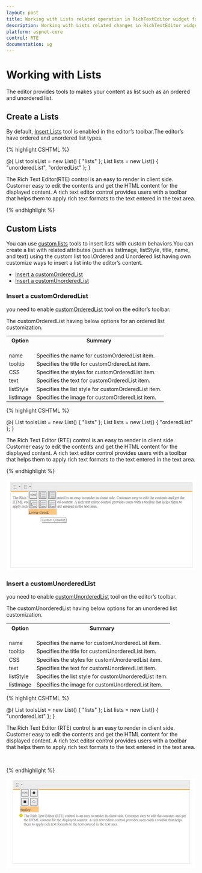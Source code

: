 ```yaml
---
layout: post
title: Working with Lists related operation in RichTextEditor widget for Syncfusion Essential ASP.NET Core
description: Working with Lists related changes in RichTextEditor widget
platform: aspnet-core
control: RTE
documentation: ug
---
```


# Working with Lists

The editor provides tools to makes your content as list such as an ordered and unordered list.

## Create a Lists

By default, [Insert Lists](http://help.syncfusion.com/js/api/ejrte#members:tools-lists) tool is enabled in the editor’s toolbar.The editor’s have ordered and unordered list types.

{% highlight CSHTML %}

@{
    List<String> toolsList = new List<string>() { "lists" };
    List<String> lists = new List<string>() { "unorderedList", "orderedList" };
}
<ej-rte id="rteSample" tools-list="toolsList" width="820px">
    <e-content-template>
        <div>
            The Rich Text Editor(RTE) control is an easy to render in client side. Customer easy to edit the contents
            and get the HTML content for the displayed content. A rich text editor control provides
            users with a toolbar that helps them to apply rich text formats to the text entered
            in the text area.
        </div>
    </e-content-template>
    <e-tools lists="lists"></e-tools>
</ej-rte>

{% endhighlight %}

## Custom Lists

You can use [custom lists](http://help.syncfusion.com/js/api/ejrte#members:tools-customOrderedList) tools to insert lists with custom behaviors.You can create a list with related attributes (such as listImage, listStyle, title, name, and text) using the custom list tool.Ordered and Unordered list having own customize ways to insert a list into the editor’s content.

* [Insert a customOrderedList](#insert-a-customOrderedList)
* [Insert a customUnorderedList](#insert-a-customUnorderedList)  


### Insert a customOrderedList

you need to enable [customOrderedList](http://help.syncfusion.com/js/api/ejrte#members:tools-customOrderedList) tool on the editor’s toolbar.

The customOrderedList having below options for an ordered list customization.

<table>
<tr>
<th>
Option<br/><br/></th><th>
Summary<br/><br/></th></tr>
<tr><td>name</td><td>Specifies the name for customOrderedList item.</td></tr>
<tr><td>tooltip</td><td>Specifies the title for customOrderedList item.</td></tr>
<tr><td>CSS</td><td>Specifies the styles for customOrderedList item.</td></tr>
<tr><td>text</td><td>Specifies the text for customOrderedList item.</td></tr>
<tr><td>listStyle</td><td>Specifies the list style for customOrderedList item.</td></tr>
<tr><td>listImage</td><td>Specifies the image for customOrderedList item.</td></tr>
</table>

{% highlight CSHTML %}

@{
    List<String> toolsList = new List<string>() { "lists" };
    List<String> lists = new List<string>() { "orderedList" };
}
<ej-rte id="rteSample" tools-list="toolsList">
    <e-content-template>
        <p>
            The Rich Text Editor
            (RTE) control is an easy to render in client side. Customer easy to edit the contents
            and get the HTML content for the displayed content. A rich text editor control provides
            users with a toolbar that helps them to apply rich text formats to the text entered
            in the text area.
        </p>
    </e-content-template>
    <e-tools lists="lists">
        <e-custom-ordered-lists>
            <e-custom-ordered-list css="e-rte-toolbar-icon e-rte-listitems customOrder" list-style="lower-greek" name="orderInsert" tooltip="Custom Orderlist" text="Lower-Greek" />
        </e-custom-ordered-lists>
    </e-tools>
</ej-rte>

{% endhighlight %}

![](WorkingwithLists_images/ordered.png)

### Insert a customUnorderedList

you need to enable [customUnorderedList](http://help.syncfusion.com/js/api/ejrte#members:tools-customUnorderedList) tool on the editor’s toolbar.

The customUnorderedList having below options for an unordered list customization.

<table>
<tr>
<th>
Option<br/><br/></th><th>
Summary<br/><br/></th></tr>
<tr><td>name</td><td>Specifies the name for customUnorderedList item.</td></tr>
<tr><td>tooltip</td><td>Specifies the title for customUnorderedList item.</td></tr>
<tr><td>CSS</td><td>Specifies the styles for customUnorderedList item.</td></tr>
<tr><td>text</td><td>Specifies the text for customUnorderedList item.</td></tr>
<tr><td>listStyle</td><td>Specifies the list style for customUnorderedList item.</td></tr>
<tr><td>listImage</td><td>Specifies the image for customUnorderedList item.</td></tr>
</table>

{% highlight CSHTML %}

@{
    List<String> toolsList = new List<string>() { "lists" };
    List<String> lists = new List<string>() { "unorderedList" };
}
<ej-rte id="rteSample" tools-list="toolsList">
    <e-content-template>
        <p>
            The Rich Text Editor
            (RTE) control is an easy to render in client side. Customer easy to edit the contents
            and get the HTML content for the displayed content. A rich text editor control provides
            users with a toolbar that helps them to apply rich text formats to the text entered
            in the text area.
        </p>
    </e-content-template>
    <e-tools lists="lists">
            <e-custom-unordered-lists>
                <e-custom-unordered-list css="e-rte-toolbar-icon e-rte-unlistitems customUnOrder" list-image="url('../images/rte/smiley-gif.gif')" name="unOrderInsert" text="Smiley" tooltip="Custom UnOrderList" />
            </e-custom-unordered-lists>   
    </e-tools>
</ej-rte>

{% endhighlight %}

![](WorkingwithLists_images/unordered.png)